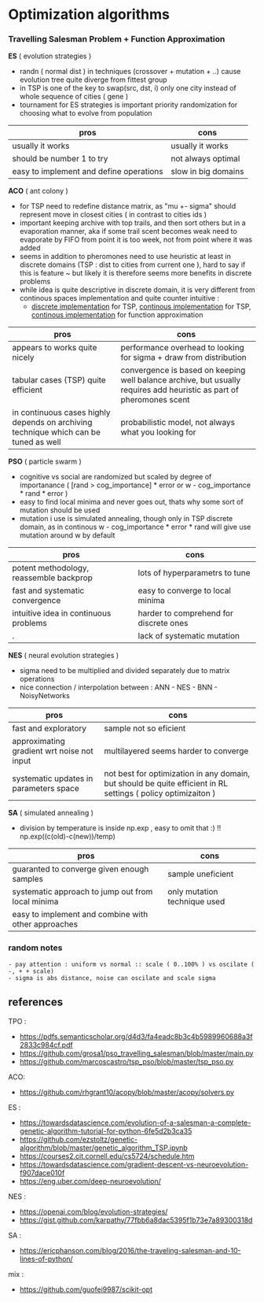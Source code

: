 # Optimization algorithms

### Travelling Salesman Problem + Function Approximation

**ES** ( evolution strategies )
  - randn ( normal dist ) in techniques (crossover + mutation + ..) cause evolution tree quite diverge from fittest group
  - in TSP is one of the key to swap(src, dst, i) only one city instead of whole sequence of cities ( gene )
  - tournament for ES strategies is important priority randomization for choosing what to evolve from population

pros | cons
--- | ---
usually it works | usually it works
should be number 1 to try | not always optimal
easy to implement and define operations | slow in big domains

**ACO** ( ant colony ) 
  - for TSP need to redefine distance matrix, as "mu +- sigma" should represent move in closest cities ( in contrast to cities ids )
  - important keeping archive with top trails, and then sort others but in a evaporation manner, aka if some trail scent becomes weak need to evaporate by FIFO from point it is too week, not from point where it was added
  - seems in addition to pheromones need to use heuristic at least in discrete domains (TSP : dist to cities from current one ), hard to say if this is feature ~ but likely it is therefore seems more benefits in discrete problems
  - while idea is quite descriptive in discrete domain, it is very different from continous spaces implementation and quite counter intuitive :
    - [discrete implementation](https://github.com/rezer0dai/optim/blob/master/tsp/aco.py)  for TSP, [continous implementation](https://github.com/rezer0dai/optim/blob/master/tsp/acob.py)  for TSP, [continous implementation](https://github.com/rezer0dai/optim/blob/master/fn/acoc.py)  for function approximation

pros | cons
--- | ---
appears to works quite nicely | performance overhead to looking for sigma + draw from distribution
tabular cases (TSP) quite efficient | convergence is based on keeping well balance archive, but usually requires add heuristic as part of pheromones scent
in continuous cases highly depends on archiving technique which can be tuned as well | probabilistic model, not always what you looking for


**PSO** ( particle swarm ) 
  - cognitive vs social are randomized but scaled by degree of importanance ( [rand > cog_importance] * error or w - cog_importance * rand * error  )
  - easy to find local minima and never goes out, thats why some sort of mutation should be used
  - mutation i use is simulated annealing, though only in TSP discrete domain, as in continous w - cog_importance * error * rand will give use mutation around w by default

pros | cons
--- | ---
potent methodology, reassemble backprop  | lots of hyperparametrs to tune
fast and systematic convergence | easy to converge to local minima
intuitive idea in continuous problems | harder to comprehend for discrete ones
. |  lack of systematic mutation
  

**NES** ( neural evolution strategies )
  - sigma need to be multiplied and divided separately due to matrix operations
  - nice connection / interpolation between : ANN - NES - BNN - NoisyNetworks

pros | cons
--- | ---
fast and exploratory | sample not so eficient
approximating gradient wrt noise not input | multilayered seems harder to converge
systematic updates in parameters space | not best for optimization in any domain, but should be quite efficient in RL settings ( policy optimizaiton )


**SA** ( simulated annealing )
  - division by temperature is inside np.exp , easy to omit that :) !! np.exp((c(old)-c(new))/temp)

pros | cons
--- | ---
guaranted to converge given enough samples | sample uneficient
systematic approach to jump out from local minima | only mutation technique used
easy to implement and combine with other approaches | 

### random notes 
    - pay attention : uniform vs normal :: scale ( 0..100% ) vs oscilate ( -, + + scale)
    - sigma is abs distance, noise can oscilate and scale sigma

## references

TPO : 
- https://pdfs.semanticscholar.org/d4d3/fa4eadc8b3c4b5989960688a3f2833c984cf.pdf
- https://github.com/grosa1/pso_travelling_salesman/blob/master/main.py
- https://github.com/marcoscastro/tsp_pso/blob/master/tsp_pso.py

ACO:
- https://github.com/rhgrant10/acopy/blob/master/acopy/solvers.py

ES :
- https://towardsdatascience.com/evolution-of-a-salesman-a-complete-genetic-algorithm-tutorial-for-python-6fe5d2b3ca35
- https://github.com/ezstoltz/genetic-algorithm/blob/master/genetic_algorithm_TSP.ipynb
- https://courses2.cit.cornell.edu/cs5724/schedule.htm
- https://towardsdatascience.com/gradient-descent-vs-neuroevolution-f907dace010f
- https://eng.uber.com/deep-neuroevolution/

NES : 
- https://openai.com/blog/evolution-strategies/
- https://gist.github.com/karpathy/77fbb6a8dac5395f1b73e7a89300318d

SA :
- https://ericphanson.com/blog/2016/the-traveling-salesman-and-10-lines-of-python/

mix : 
- https://github.com/guofei9987/scikit-opt



